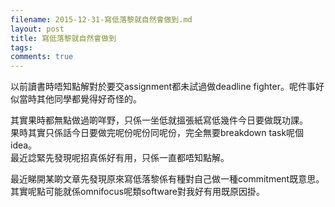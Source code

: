 ```yaml
---
filename: 2015-12-31-寫低落黎就自然會做到.md
layout: post
title: 寫低落黎就自然會做到
tags: 
comments: true
---
```


以前讀書時唔知點解對於要交assignment都未試過做deadline fighter。呢件事好似當時其他同學都覺得好奇怪的。  

其實果時都無點做過啲咩野，只係一坐低就搵張紙寫低幾件今日要做既功課。  
果時其實只係話今日要做完呢份呢份同呢份，完全無要breakdown task呢個idea。  
最近諗緊先發現呢招真係好有用，只係一直都唔知點解。  

最近睇開某啲文章先發現原來寫低落黎係有種對自己做一種commitment既意思。  
其實呢點可能就係omnifocus呢類software對我好有用既原因掛。